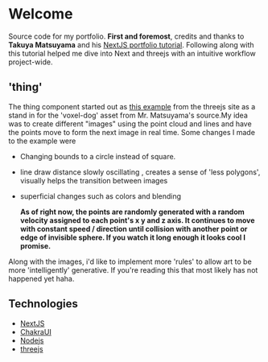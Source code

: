 # Welcome

Source code for my portfolio. **First and foremost**, credits and thanks to **Takuya Matsuyama** and his [NextJS portfolio tutorial](https://www.youtube.com/watch?v=bSMZgXzC9AA). Following along with this tutorial helped me dive into Next and threejs with an intuitive workflow project-wide.

## 'thing'

The thing component started out as [this example](https://threejs.org/examples/?q=draw#webgl_buffergeometry_drawrange) from the threejs site as a stand in for the 'voxel-dog' asset from Mr. Matsuyama's source.My idea was to create different "images" using the point cloud and lines and have the points move to form the next image in real time.
Some changes I made to the example were

- Changing bounds to a circle instead of square.
- line draw distance slowly oscillating , creates a sense of 'less polygons', visually helps the transition
  between images
- superficial changes such as colors and blending

  **As of right now, the points are randomly generated with a random velocity assigned to each point's x y and z axis. It continues to move with constant speed / direction until collision with another point or edge of invisible sphere. If you watch it long enough it looks cool I promise.**

Along with the images, i'd like to implement more 'rules' to allow art to be more 'intelligently' generative. If you're reading this that most likely has not happened yet haha.

## Technologies

- [NextJS](https://nextjs.org/)
- [ChakraUI](https://chakra-ui.com/docs/components/overlay/menu)
- [Nodejs](https://nodejs.org/en/about/)
- [threejs](https://threejs.org/)
